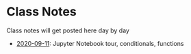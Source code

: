 # Class Notes

Class notes will get posted here day by day

- [2020-09-11](2020-09-11): Jupyter Notebook tour, conditionals, functions
